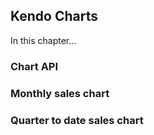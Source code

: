 ## Kendo Charts

In this chapter...

### Chart API

### Monthly sales chart

### Quarter to date sales chart